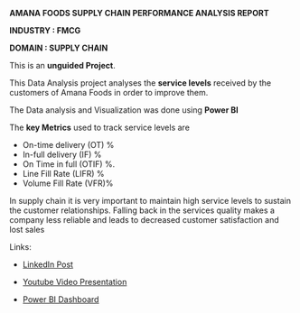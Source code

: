 **AMANA FOODS SUPPLY CHAIN PERFORMANCE ANALYSIS REPORT**

**INDUSTRY : FMCG**

**DOMAIN : SUPPLY CHAIN**

This is an **unguided Project**.

This Data Analysis project analyses the  **service levels** received by the customers of Amana Foods in order to improve them.

The Data analysis and Visualization was done using **Power BI**

The **key Metrics** used to track service levels are

* On-time delivery (OT) %
* In-full delivery (IF) %
* On Time in full (OTIF) %.
* Line Fill Rate (LIFR) %
* Volume Fill Rate (VFR)%

 
In supply chain it is very important to maintain high service levels to sustain the customer relationships.  Falling back in the services quality makes a company less reliable and leads to decreased customer satisfaction and lost sales


Links:

- [LinkedIn Post](https://www.linkedin.com/posts/fasal-mohammed-497463311_businessintelligence-dataanalysis-powerbi-activity-7240638192499007488-13-4?utm_source=share&utm_medium=member_desktop)

- [Youtube Video Presentation](https://youtu.be/_bd52z5zvhg) 

- [Power BI Dashboard](https://app.powerbi.com/view?r=eyJrIjoiMjRiMGViZDMtZDhhMi00MjE5LWI5MjItZmRmN2EzMjQ2MjZjIiwidCI6ImM2ZTU0OWIzLTVmNDUtNDAzMi1hYWU5LWQ0MjQ0ZGM1YjJjNCJ9)

